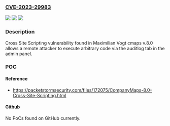 ### [CVE-2023-29983](https://cve.mitre.org/cgi-bin/cvename.cgi?name=CVE-2023-29983)
![](https://img.shields.io/static/v1?label=Product&message=n%2Fa&color=blue)
![](https://img.shields.io/static/v1?label=Version&message=n%2Fa&color=blue)
![](https://img.shields.io/static/v1?label=Vulnerability&message=n%2Fa&color=brighgreen)

### Description

Cross Site Scripting vulnerability found in Maximilian Vogt cmaps v.8.0 allows a remote attacker to execute arbitrary code via the auditlog tab in the admin panel.

### POC

#### Reference
- https://packetstormsecurity.com/files/172075/CompanyMaps-8.0-Cross-Site-Scripting.html

#### Github
No PoCs found on GitHub currently.

